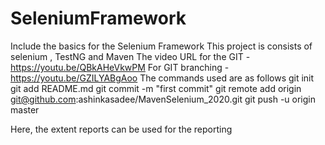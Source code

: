 # SeleniumFramework
Include the basics for the Selenium Framework
This project is consists of selenium , TestNG and Maven
The video URL for the GIT - https://youtu.be/QBkAHeVkwPM
For GIT branching - https://youtu.be/GZILYABgAoo
The commands used are as follows
git init
git add README.md
git commit -m "first commit"
git remote add origin git@github.com:ashinkasadee/MavenSelenium_2020.git
git push -u origin master

Here, the extent reports can be used for the reporting

